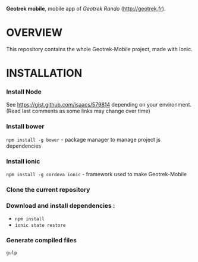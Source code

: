 **Geotrek mobile**, mobile app of *Geotrek Rando* (http://geotrek.fr).

OVERVIEW
========
This repository contains the whole Geotrek-Mobile project, made with Ionic.

INSTALLATION
============

### Install Node
See https://gist.github.com/isaacs/579814 depending on your environment. 
(Read last comments as some links may change over time)

### Install bower
`npm install -g bower` - package manager to manage project js dependencies

### Install ionic
`npm install -g cordova ionic` - framework used to make Geotrek-Mobile

### Clone the current repository

### Download and install dependencies :
* `npm install`
* `ionic state restore`

### Generate compiled files
`gulp`
